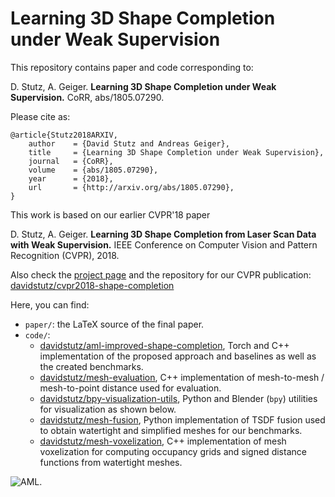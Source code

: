 # Learning 3D Shape Completion under Weak Supervision

This repository contains paper and code corresponding to:

D. Stutz, A. Geiger. **Learning 3D Shape Completion under Weak Supervision.** CoRR, abs/1805.07290.

Please cite as:

    @article{Stutz2018ARXIV,
        author    = {David Stutz and Andreas Geiger},
        title     = {Learning 3D Shape Completion under Weak Supervision},
        journal   = {CoRR},
        volume    = {abs/1805.07290},
        year      = {2018},
        url       = {http://arxiv.org/abs/1805.07290},
    }

This work is based on our earlier CVPR'18 paper

D. Stutz, A. Geiger. **Learning 3D Shape Completion from Laser Scan Data with Weak Supervision.** IEEE Conference on Computer Vision and Pattern Recognition (CVPR), 2018.

Also check the [project page](http://davidstutz.de/projects/improved-shape-completion/)
and the repository for our CVPR publication:
[davidstutz/cvpr2018-shape-completion](https://github.com/davidstutz/cvpr2018-shape-completion)

Here, you can find:

* `paper/`: the LaTeX source of the final paper.
* `code/`:
    * [davidstutz/aml-improved-shape-completion](https://github.com/davidstutz/daml-shape-completion),
      Torch and C++ implementation of the proposed approach and baselines as well
      as the created benchmarks.
    * [davidstutz/mesh-evaluation](https://github.com/davidstutz/mesh-evaluation),
      C++ implementation of mesh-to-mesh / mesh-to-point distance
      used for evaluation.
    * [davidstutz/bpy-visualization-utils](https://github.com/davidstutz/bpy-visualization-utils),
      Python and Blender (`bpy`) utilities for visualization as shown below.
    * [davidstutz/mesh-fusion](https://github.com/davidstutz/mesh-fusion),
      Python implementation of TSDF fusion used to obtain watertight and simplified
      meshes for our benchmarks.
    * [davidstutz/mesh-voxelization](https://github.com/davidstutz/mesh-voxelization),
      C++ implementation of mesh voxelization for computing occupancy grids
      and signed distance functions from watertight meshes.

![AML.](screenshot.png?raw=true "AML.")
